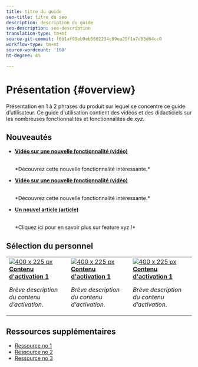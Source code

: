 ```yaml
---
title: titre du guide
seo-title: titre du seo
description: description du guide
seo-description: seo-description
translation-type: tm+mt
source-git-commit: f6b1af99eb9eb5602234c89ea25f1a7d03d64cc0
workflow-type: tm+mt
source-wordcount: '108'
ht-degree: 4%

---
```



# Présentation {#overview}

Présentation en 1 à 2 phrases du produit sur lequel se concentre ce guide d’utilisateur. Ce guide d&#39;utilisation contient des vidéos et des didacticiels sur les nombreuses fonctionnalités et fonctionnalités de *xyz*.

## Nouveautés

* **[Vidéo sur une nouvelle fonctionnalité (vidéo)](README.md)**

   <br>
   *Découvrez cette nouvelle fonctionnalité intéressante.*

* **[Vidéo sur une nouvelle fonctionnalité (vidéo)](README.md)**

   <br>
   *Découvrez cette nouvelle fonctionnalité intéressante.*

* **[Un nouvel article (article)](README.md)**

   <br>
   *Cliquez ici pour en savoir plus sur feature xyz !*

## Sélection du personnel

<table>
<tr>
  <td>
    <a href="#">
      <img alt="400 x 225 px" src="myimage.png" />
    </a>
    <div>
      <a href="#">
    <strong>Contenu d'activation 1</strong>
    </a>
    </div>
    <p>
    <em>Brève description du contenu d’activation.</em>
    <p>
  </td>
   <td>
    <a href="#">
      <img alt="400 x 225 px" src="myimage.png" />
    </a>
    <div>
      <a href="#">
    <strong>Contenu d'activation 1</strong>
    </a>
    </div>
    <p>
    <em>Brève description du contenu d’activation.</em>
    <p>
  </td>
  <td>
    <a href="#">
      <img alt="400 x 225 px" src="myimage.png" />
    </a>
    <div>
      <a href="#">
    <strong>Contenu d'activation 1</strong>
    </a>
    </div>
    <p>
    <em>Brève description du contenu d’activation.</em>
    <p>
  </td>
</tr>
</table>

## Ressources supplémentaires

* [Ressource no 1](README.md)
* [Ressource no 2](README.md)
* [Ressource no 3](README.md)
